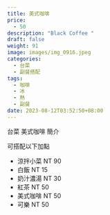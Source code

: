 ```yaml
---
title: 美式咖啡
price:
  - 50
description: "Black Coffee "
draft: false
weight: 91
image: images/img_0916.jpeg
categories:
  - 台菜
  - 副餐搭配
tags:
  - 咖啡
  - 冰
  - 熱
  - 副餐
date: 2023-08-12T03:52:50+08:00
---
```


台菜 美式咖啡 簡介

可搭配以下加點

- 涼拌小菜  NT 90
- 白飯 NT 15
- 奶汁濃湯 NT 30
- 紅茶  NT 50
- 美式咖啡 NT 50
- 可樂 NT 50
